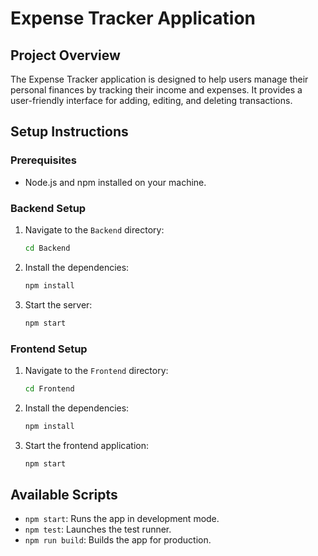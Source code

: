 # Expense Tracker Application

## Project Overview
The Expense Tracker application is designed to help users manage their personal finances by tracking their income and expenses. It provides a user-friendly interface for adding, editing, and deleting transactions.

## Setup Instructions

### Prerequisites
- Node.js and npm installed on your machine.

### Backend Setup
1. Navigate to the `Backend` directory:
   ```bash
   cd Backend
   ```
2. Install the dependencies:
   ```bash
   npm install
   ```
3. Start the server:
   ```bash
   npm start
   ```

### Frontend Setup
1. Navigate to the `Frontend` directory:
   ```bash
   cd Frontend
   ```
2. Install the dependencies:
   ```bash
   npm install
   ```
3. Start the frontend application:
   ```bash
   npm start
   ```

## Available Scripts
- `npm start`: Runs the app in development mode.
- `npm test`: Launches the test runner.
- `npm run build`: Builds the app for production.


